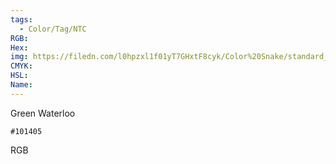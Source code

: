 ```yaml
---
tags:
  - Color/Tag/NTC
RGB:
Hex:
img: https://filedn.com/l0hpzxl1f01yT7GHxtF8cyk/Color%20Snake/standard_csv_to_svg//101405.svg
CMYK:
HSL:
Name:
---
```

Green Waterloo
```palette
#101405
```
RGB
